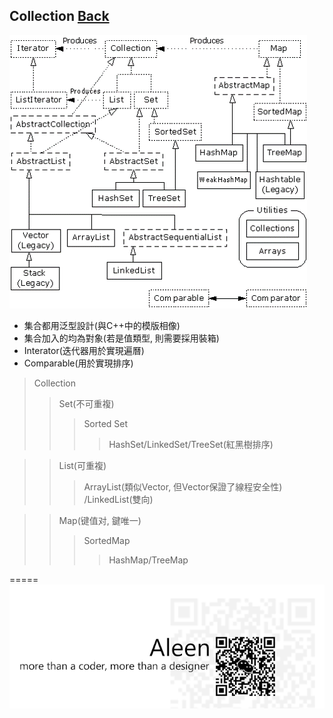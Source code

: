 ## Collection [Back](./../Java.md)
<img src="./Containers(JDK1.4).gif">

- 集合都用泛型設計(與C++中的模版相像)
- 集合加入的均為對象(若是值類型, 則需要採用裝箱)
- Interator(迭代器用於實現遍曆)
- Comparable(用於實現排序)

> Collection
>> Set(不可重複)
>>> Sorted Set
>>>> HashSet/LinkedSet/TreeSet(紅黑樹排序)

>> List(可重複)
>>> ArrayList(類似Vector, 但Vector保證了線程安全性) /LinkedList(雙向)

>> Map(键值对, 鍵唯一)
>>> SortedMap
>>>> HashMap/TreeMap

=====
<a href="http://aleen42.github.io/" target="_blank" ><img src="./../../../pic/tail.gif"></a>
